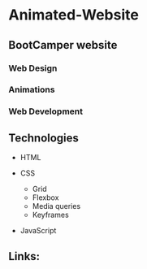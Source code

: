 # Animated-Website

## BootCamper website

### Web Design

### Animations

### Web Development

## Technologies

- HTML

- CSS
  - Grid
  - Flexbox
  - Media queries
  - Keyframes
- JavaScript

## Links:
